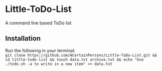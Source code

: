 # Little-ToDo-List
A command line based ToDo list

## Installation

Run the following in your terminal:  
`git clone https://github.com/ACertainPersons/Little-ToDo-List.git && cd little-todo-list && touch data.txt archive.txt && echo "Use ./todo.sh -a to write in a new item" >> data.txt`
